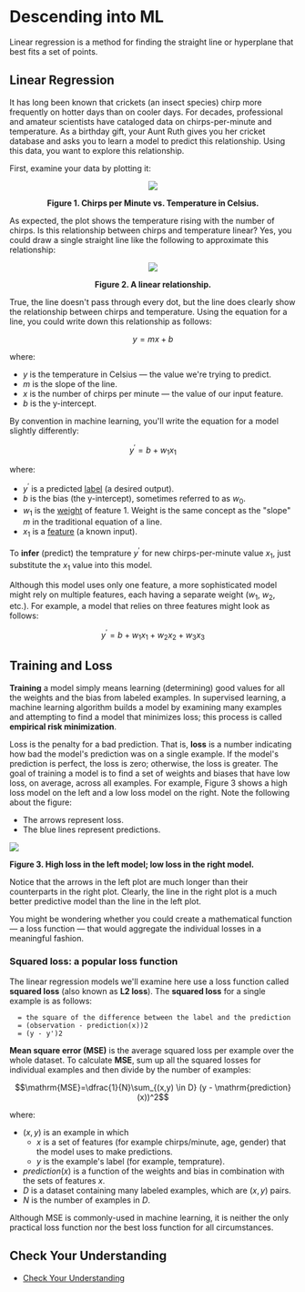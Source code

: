 # Descending into ML

Linear regression is a method for finding the straight line or hyperplane that best fits a set of points.

## Linear Regression

It has long been known that crickets (an insect species) chirp more frequently on hotter days than on cooler days. For decades, professional and amateur scientists have cataloged data on chirps-per-minute and temperature. As a birthday gift, your Aunt Ruth gives you her cricket database and asks you to learn a model to predict this relationship. Using this data, you want to explore this relationship.

First, examine your data by plotting it:

<div align='center'>
  <img src='https://developers.google.com/static/machine-learning/crash-course/images/CricketPoints.svg' />

  <strong>Figure 1. Chirps per Minute vs. Temperature in Celsius.</strong>
</div>

As expected, the plot shows the temperature rising with the number of chirps. Is this relationship between chirps and temperature linear? Yes, you could draw a single straight line like the following to approximate this relationship:

<div align='center'>
  <img src='https://developers.google.com/static/machine-learning/crash-course/images/CricketLine.svg' />

  <strong>Figure 2. A linear relationship.</strong>
</div>

True, the line doesn't pass through every dot, but the line does clearly show the relationship between chirps and temperature. Using the equation for a line, you could write down this relationship as follows:

$$y=mx+b$$

where:

*  $y$ is the temperature in Celsius — the value we're trying to predict.
* $m$ is the slope of the line.
* $x$ is the number of chirps per minute — the value of our input feature.
* $b$ is the y-intercept.

By convention in machine learning, you'll write the equation for a model slightly differently:

$$y^\prime=b+w_{1}x_{1}$$

where:

* $y^\prime$ is a predicted [label](https://developers.google.com/machine-learning/crash-course/framing/ml-terminology#labels) (a desired output).
* $b$ is the bias (the y-intercept), sometimes referred to as $w_{0}$.
* $w_{1}$ is the [weight](https://developers.google.com/machine-learning/glossary#weight) of feature 1. Weight is the same concept as the "slope" _$m$_ in the traditional equation of a line.
* $x_{1}$ is a [feature](https://developers.google.com/machine-learning/crash-course/framing/ml-terminology#features) (a known input).

To **infer** (predict) the temprature $y^\prime$ for new chirps-per-minute value $x_{1}$, just substitute the $x_{1}$ value into this model.

Although this model uses only one feature, a more sophisticated model might rely on multiple features, each having a separate weight ($w_{1}$, $w_{2}$, etc.). For example, a model that relies on three features might look as follows:

$$y^\prime=b+w_{1}x_{1}+w_{2}x_{2}+w_{3}x_{3}$$

## Training and Loss

**Training** a model simply means learning (determining) good values for all the weights and the bias from labeled examples. In supervised learning, a machine learning algorithm builds a model by examining many examples and attempting to find a model that minimizes loss; this process is called **empirical risk minimization**.

Loss is the penalty for a bad prediction. That is, **loss** is a number indicating how bad the model's prediction was on a single example. If the model's prediction is perfect, the loss is zero; otherwise, the loss is greater. The goal of training a model is to find a set of weights and biases that have low loss, on average, across all examples. For example, Figure 3 shows a high loss model on the left and a low loss model on the right. Note the following about the figure:

* The arrows represent loss.
* The blue lines represent predictions.

<div algin='center'>
  <img src='https://developers.google.com/machine-learning/crash-course/images/LossSideBySide.png' />

  <strong>Figure 3. High loss in the left model; low loss in the right model.</strong>
</div>

Notice that the arrows in the left plot are much longer than their counterparts in the right plot. Clearly, the line in the right plot is a much better predictive model than the line in the left plot.

You might be wondering whether you could create a mathematical function — a loss function — that would aggregate the individual losses in a meaningful fashion.

### Squared loss: a popular loss function

The linear regression models we'll examine here use a loss function called **squared loss** (also known as **L2 loss**). The **squared loss** for a single example is as follows:

```
  = the square of the difference between the label and the prediction
  = (observation - prediction(x))2
  = (y - y')2
```

**Mean square error (MSE)** is the average squared loss per example over the whole dataset. To calculate **MSE**, sum up all the squared losses for individual examples and then divide by the number of examples:

$$\mathrm{MSE}=\dfrac{1}{N}\sum_{(x,y) \in D} (y - \mathrm{prediction}(x))^2$$

where:

* $(x,y)$ is an example in which
  * $x$ is a set of features (for example chirps/minute, age, gender) that the model uses to make predictions.
  * $y$ is the example's label (for example, temprature).
* $prediction(x)$ is a function of the weights and bias in combination with the sets of features $x$.
* $D$ is a dataset containing many labeled examples, which are $(x,y)$ pairs.
* $N$ is the number of examples in $D$.

Although MSE is commonly-used in machine learning, it is neither the only practical loss function nor the best loss function for all circumstances.

## Check Your Understanding

* [Check Your Understanding](https://developers.google.com/machine-learning/crash-course/descending-into-ml/check-your-understanding)

